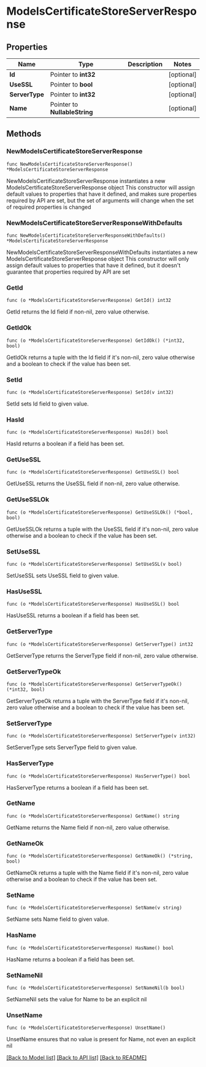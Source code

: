 # ModelsCertificateStoreServerResponse

## Properties

Name | Type | Description | Notes
------------ | ------------- | ------------- | -------------
**Id** | Pointer to **int32** |  | [optional] 
**UseSSL** | Pointer to **bool** |  | [optional] 
**ServerType** | Pointer to **int32** |  | [optional] 
**Name** | Pointer to **NullableString** |  | [optional] 

## Methods

### NewModelsCertificateStoreServerResponse

`func NewModelsCertificateStoreServerResponse() *ModelsCertificateStoreServerResponse`

NewModelsCertificateStoreServerResponse instantiates a new ModelsCertificateStoreServerResponse object
This constructor will assign default values to properties that have it defined,
and makes sure properties required by API are set, but the set of arguments
will change when the set of required properties is changed

### NewModelsCertificateStoreServerResponseWithDefaults

`func NewModelsCertificateStoreServerResponseWithDefaults() *ModelsCertificateStoreServerResponse`

NewModelsCertificateStoreServerResponseWithDefaults instantiates a new ModelsCertificateStoreServerResponse object
This constructor will only assign default values to properties that have it defined,
but it doesn't guarantee that properties required by API are set

### GetId

`func (o *ModelsCertificateStoreServerResponse) GetId() int32`

GetId returns the Id field if non-nil, zero value otherwise.

### GetIdOk

`func (o *ModelsCertificateStoreServerResponse) GetIdOk() (*int32, bool)`

GetIdOk returns a tuple with the Id field if it's non-nil, zero value otherwise
and a boolean to check if the value has been set.

### SetId

`func (o *ModelsCertificateStoreServerResponse) SetId(v int32)`

SetId sets Id field to given value.

### HasId

`func (o *ModelsCertificateStoreServerResponse) HasId() bool`

HasId returns a boolean if a field has been set.

### GetUseSSL

`func (o *ModelsCertificateStoreServerResponse) GetUseSSL() bool`

GetUseSSL returns the UseSSL field if non-nil, zero value otherwise.

### GetUseSSLOk

`func (o *ModelsCertificateStoreServerResponse) GetUseSSLOk() (*bool, bool)`

GetUseSSLOk returns a tuple with the UseSSL field if it's non-nil, zero value otherwise
and a boolean to check if the value has been set.

### SetUseSSL

`func (o *ModelsCertificateStoreServerResponse) SetUseSSL(v bool)`

SetUseSSL sets UseSSL field to given value.

### HasUseSSL

`func (o *ModelsCertificateStoreServerResponse) HasUseSSL() bool`

HasUseSSL returns a boolean if a field has been set.

### GetServerType

`func (o *ModelsCertificateStoreServerResponse) GetServerType() int32`

GetServerType returns the ServerType field if non-nil, zero value otherwise.

### GetServerTypeOk

`func (o *ModelsCertificateStoreServerResponse) GetServerTypeOk() (*int32, bool)`

GetServerTypeOk returns a tuple with the ServerType field if it's non-nil, zero value otherwise
and a boolean to check if the value has been set.

### SetServerType

`func (o *ModelsCertificateStoreServerResponse) SetServerType(v int32)`

SetServerType sets ServerType field to given value.

### HasServerType

`func (o *ModelsCertificateStoreServerResponse) HasServerType() bool`

HasServerType returns a boolean if a field has been set.

### GetName

`func (o *ModelsCertificateStoreServerResponse) GetName() string`

GetName returns the Name field if non-nil, zero value otherwise.

### GetNameOk

`func (o *ModelsCertificateStoreServerResponse) GetNameOk() (*string, bool)`

GetNameOk returns a tuple with the Name field if it's non-nil, zero value otherwise
and a boolean to check if the value has been set.

### SetName

`func (o *ModelsCertificateStoreServerResponse) SetName(v string)`

SetName sets Name field to given value.

### HasName

`func (o *ModelsCertificateStoreServerResponse) HasName() bool`

HasName returns a boolean if a field has been set.

### SetNameNil

`func (o *ModelsCertificateStoreServerResponse) SetNameNil(b bool)`

 SetNameNil sets the value for Name to be an explicit nil

### UnsetName
`func (o *ModelsCertificateStoreServerResponse) UnsetName()`

UnsetName ensures that no value is present for Name, not even an explicit nil

[[Back to Model list]](../README.md#documentation-for-models) [[Back to API list]](../README.md#documentation-for-api-endpoints) [[Back to README]](../README.md)


